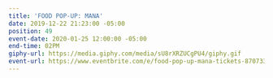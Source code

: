 ```yaml
---
title: 'FOOD POP-UP: MANA'
date: 2019-12-22 21:23:00 -05:00
position: 49
event-date: 2020-01-25 12:00:00 -05:00
end-time: 02PM
giphy-url: https://media.giphy.com/media/sU8rXRZUCgPU4/giphy.gif
event-url: https://www.eventbrite.com/e/food-pop-up-mana-tickets-87073355751
---
```


